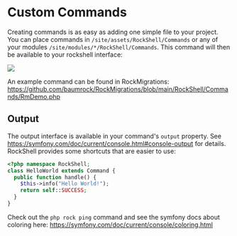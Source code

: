 # Custom Commands

Creating commands is as easy as adding one simple file to your project. You can place commands in `/site/assets/RockShell/Commands` or any of your modules `/site/modules/*/RockShell/Commands`. This command will then be available to your rockshell interface:

<img src=https://i.imgur.com/pRc8B9t.gif class=blur>

An example command can be found in RockMigrations: https://github.com/baumrock/RockMigrations/blob/main/RockShell/Commands/RmDemo.php

## Output

The output interface is available in your command's `output` property. See https://symfony.com/doc/current/console.html#console-output for details. RockShell provides some shortcuts that are easier to use:

```php
<?php namespace RockShell;
class HelloWorld extends Command {
  public function handle() {
    $this->info("Hello World!");
    return self::SUCCESS;
  }
}
```

Check out the `php rock ping` command and see the symfony docs about coloring here: https://symfony.com/doc/current/console/coloring.html
